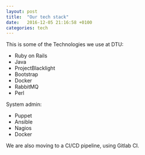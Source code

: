 ```yaml
---
layout: post
title:  "Our tech stack"
date:   2016-12-05 21:16:58 +0100
categories: tech
---
```


This is some of the Technologies we use at DTU:

* Ruby on Rails
* Java
* ProjectBlacklight
* Bootstrap
* Docker
* RabbitMQ
* Perl


System admin:

* Puppet
* Ansible
* Nagios
* Docker


We are also moving to a CI/CD pipeline, using Gitlab CI.

